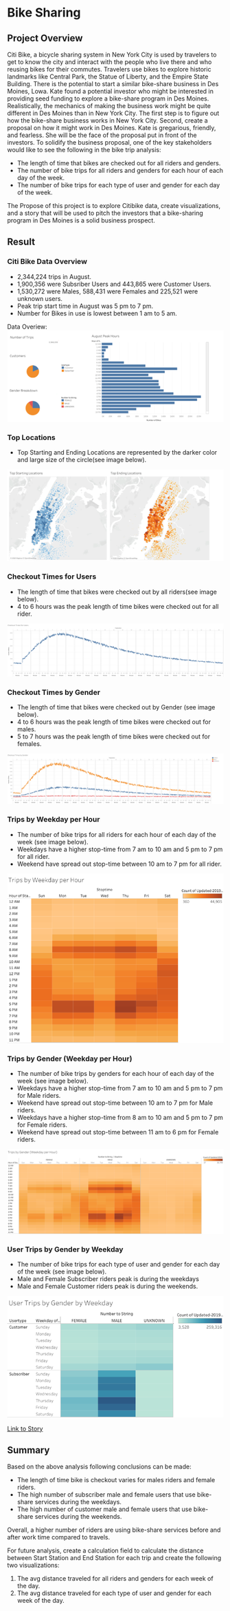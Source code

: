 # Bike Sharing 

## Project Overview 
Citi Bike, a bicycle sharing system in New York City is used by travelers to get to know the city and interact with the people who live there and who reusing bikes for their commutes. Travelers use bikes to explore historic landmarks like Central Park, the Statue of Liberty, and the Empire State Building.  There is the potential to start a similar bike-share business in Des Moines, Lowa. Kate found a potential investor who might be interested in providing seed funding to explore a bike-share program in Des Moines. Realistically, the mechanics of making the business work might be quite different in Des Moines than in New York City. The first step is to figure out how the bike-share business works in New York City.
Second, create a proposal on how it might work in Des Moines.  Kate is gregarious, friendly, and fearless. She will be the face of the proposal put in front of the investors. To solidify the business proposal, one of the key stakeholders would like to see the following in the bike trip analysis:
- The length of time that bikes are checked out for all riders and genders.
- The number of bike trips for all riders and genders for each hour of each day of the week.
- The number of bike trips for each type of user and gender for each day of the week.

The Propose of this project is to explore Citibike data, create visualizations, and a story that will be used to pitch the investors that a bike-sharing program in Des Moines is a solid business prospect. 

## Result
### Citi Bike Data Overview
- 2,344,224 trips in August.
- 1,900,356 were Subsriber Users and 443,865 were Customer Users. 
- 1,530,272 were Males, 588,431 were Females and 225,521 were unknown users. 
- Peak trip start time in August was 5 pm to 7 pm. 
- Number for Bikes in use is lowest between 1 am to 5 am.

Data Overiew:
![Data Overview](./Resources/Data_Overview.png)

### Top Locations
- Top Starting and Ending Locations are represented by the darker color and large size of the circle(see image below).

![Locations](./Resources/Locations.png)

### Checkout Times for Users
- The length of time that bikes were checked out by all riders(see image below).
- 4 to 6 hours was the peak length of time bikes were checked out for all rider.

![Checkout_Times_for_Users](./Resources/Checkout_Times_for_Users.png)

### Checkout Times by Gender
- The length of time that bikes were checked out by Gender (see image below).
- 4 to 6 hours was the peak length of time bikes were checked out for males.
- 5 to 7 hours was the peak length of time bikes were checked out for females.

![Checkout_Times_by_Gender](./Resources/Checkout_Times_by_Gender.png)

### Trips by Weekday per Hour
- The number of bike trips for all riders for each hour of each day of the week (see image below).
- Weekdays have a higher stop-time from 7 am to 10 am and 5 pm to 7 pm for all rider. 
- Weekend have spread out stop-time between 10 am to 7 pm for all rider.

![Trips_by_Weekday_per_Hour](./Resources/Trips_by_Weekday_per_Hour.png)

### Trips by Gender (Weekday per Hour)
- The number of bike trips by genders for each hour of each day of the week (see image below).
- Weekdays have a higher stop-time from 7 am to 10 am and 5 pm to 7 pm for Male riders. 
- Weekend have spread out stop-time between 10 am to 7 pm for Male riders.
- Weekdays have a higher stop-time from 8 am to 10 am and 5 pm to 7 pm for Female riders. 
- Weekend have spread out stop-time between 11 am to 6 pm for Female riders.

![Trips_by_Gender_(Weekday_per_Hour)](./Resources/Trips_by_Gender_(Weekday_per_Hour).png)

### User Trips by Gender by Weekday
- The number of bike trips for each type of user and gender for each day of the week (see image below).
- Male and Female Subscriber riders peak is during the weekdays
- Male and Female Customer riders peak is during the weekends.

![User_Trips_by_Gender_by_Weekday](./Resources/User_Trips_by_Gender_by_Weekday.png)


[Link to Story](https://public.tableau.com/profile/jagpreet.bath#!/vizhome/NYC_Citi_Bike_Challenge/NYCCitiBikeStory?publish=yes)

## Summary 
Based on the above analysis following conclusions can be made: 
- The length of time bike is checkout varies for males riders and female riders. 
- The high number of subscriber male and female users that use bike-share services during the weekdays. 
- The high number of customer male and female users that use bike-share services during the weekends. 

Overall, a higher number of riders are using bike-share services before and after work time compared to travels. 

For future analysis, create a calculation field to calculate the distance between Start Station and End Station for each trip and create the following two visualizations:
1. The avg distance traveled for all riders and genders for each week of the day.
2. The avg distance traveled for each type of user and gender for each week of the day.
